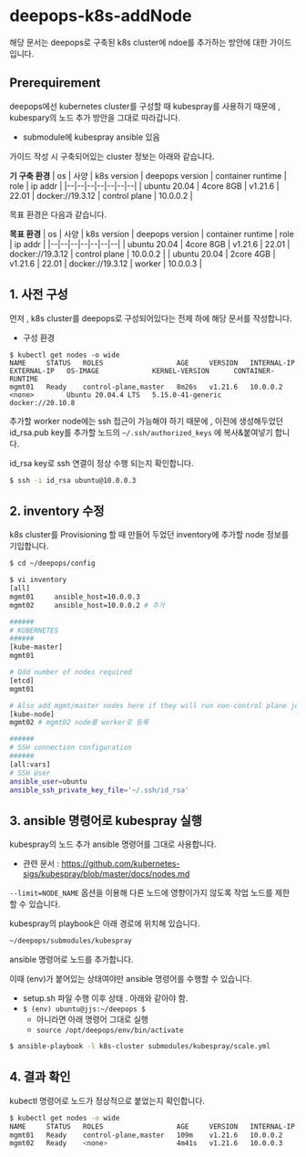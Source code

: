 # deepops-k8s-addNode
해당 문서는 deepops로 구축된 k8s cluster에 ndoe를 추가하는 방안에 대한 가이드 입니다.

## Prerequirement
deepops에선 kubernetes cluster를 구성할 때 kubespray를 사용하기 때문에 , kubespary의 노드 추가 방안을 그대로 따라갑니다.
- submodule에 kubespray ansible 있음

가이드 작성 시 구축되어있는 cluster 정보는 아래와 같습니다.

**기 구축 환경**
| os | 사양 | k8s version | deepops version | container runtime | role | ip addr |
|--|--|--|--|--|--|--|
| ubuntu 20.04 | 4core 8GB | v1.21.6 | 22.01 | docker://19.3.12 | control plane | 10.0.0.2 |

목표 환경은 다음과 같습니다.

**목표 환경**
| os | 사양 | k8s version | deepops version | container runtime | role | ip addr |
|--|--|--|--|--|--|--|
| ubuntu 20.04 | 4core 8GB | v1.21.6 | 22.01 | docker://19.3.12 | control plane | 10.0.0.2 |
| ubuntu 20.04 | 2core 4GB | v1.21.6 | 22.01 | docker://19.3.12 | worker | 10.0.0.3 |

## 1. 사전 구성
먼저 , k8s cluster를 deepops로 구성되어있다는 전제 하에 해당 문서를 작성합니다.
- 구성 환경

```
$ kubectl get nodes -o wide
NAME     STATUS   ROLES                  AGE     VERSION   INTERNAL-IP   EXTERNAL-IP   OS-IMAGE             KERNEL-VERSION      CONTAINER-RUNTIME
mgmt01   Ready    control-plane,master   8m26s   v1.21.6   10.0.0.2      <none>        Ubuntu 20.04.4 LTS   5.15.0-41-generic   docker://20.10.8
```

추가할 worker node에는 ssh 접근이 가능해야 하기 때문에 , 이전에 생성해두었던 id_rsa.pub key를 추가할 노드의 ```~/.ssh/authorized_keys``` 에 복사&붙여넣기 합니다.

id_rsa key로 ssh 연결이 정상 수행 되는지 확인합니다.

```bash
$ ssh -i id_rsa ubuntu@10.0.0.3
```

## 2. inventory 수정
k8s cluster를 Provisioning 할 때 만들어 두었던 inventory에 추가할 node 정보를 기입합니다.

```bash
$ cd ~/deepops/config

$ vi inventory
[all]
mgmt01     ansible_host=10.0.0.3
mgmt02     ansible_host=10.0.0.2 # 추가

######
# KUBERNETES
######
[kube-master]
mgmt01

# Odd number of nodes required
[etcd]
mgmt01

# Also add mgmt/master nodes here if they will run non-control plane jobs
[kube-node]
mgmt02 # mgmt02 node를 worker로 등록

######
# SSH connection configuration
######
[all:vars]
# SSH User
ansible_user=ubuntu
ansible_ssh_private_key_file='~/.ssh/id_rsa'
```

## 3. ansible 명령어로 kubespray 실행
kubespray의 노드 추가 ansible 명령어를 그대로 사용합니다.
- 관련 문서 : https://github.com/kubernetes-sigs/kubespray/blob/master/docs/nodes.md


```--limit=NODE_NAME``` 옵션을 이용해 다른 노드에 영향이가지 않도록 작업 노드를 제한할 수 있습니다.

kubespray의 playbook은 아래 경로에 위치해 있습니다.

```bash
~/deepops/submodules/kubespray
```

ansible 명령어로 노드를 추가합니다.

이때 (env)가 붙어있는 상태여야만 ansible 명령어를 수행할 수 있습니다.
- setup.sh 파일 수행 이후 상태 . 아래와 같아야 함.
- ```$ (env) ubuntu@jjs:~/deepops $ ```
    - 아니라면 아래 명령어 그대로 실행
    - ```source /opt/deepops/env/bin/activate```

```bash
$ ansible-playbook -l k8s-cluster submodules/kubespray/scale.yml
```

## 4. 결과 확인
kubectl 명령어로 노드가 정상적으로 붙었는지 확인합니다.

```bash
$ kubectl get nodes -o wide
NAME     STATUS   ROLES                  AGE     VERSION   INTERNAL-IP   EXTERNAL-IP   OS-IMAGE             KERNEL-VERSION      CONTAINER-RUNTIME
mgmt01   Ready    control-plane,master   109m    v1.21.6   10.0.0.2      <none>        Ubuntu 20.04.4 LTS   5.15.0-41-generic   docker://20.10.8
mgmt02   Ready    <none>                 4m41s   v1.21.6   10.0.0.3      <none>        Ubuntu 20.04.4 LTS   5.15.0-41-generic   docker://20.10.8
```